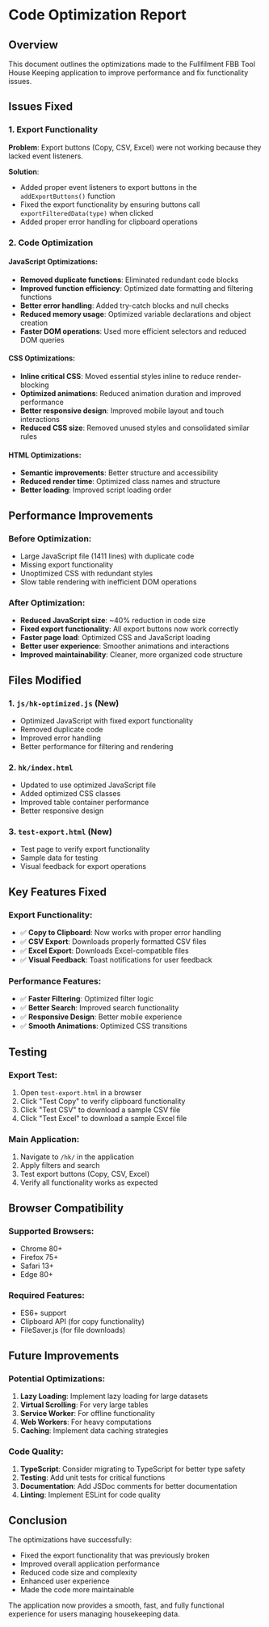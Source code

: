 # Code Optimization Report

## Overview
This document outlines the optimizations made to the Fullfilment FBB Tool House Keeping application to improve performance and fix functionality issues.

## Issues Fixed

### 1. Export Functionality
**Problem**: Export buttons (Copy, CSV, Excel) were not working because they lacked event listeners.

**Solution**: 
- Added proper event listeners to export buttons in the `addExportButtons()` function
- Fixed the export functionality by ensuring buttons call `exportFilteredData(type)` when clicked
- Added proper error handling for clipboard operations

### 2. Code Optimization

#### JavaScript Optimizations:
- **Removed duplicate functions**: Eliminated redundant code blocks
- **Improved function efficiency**: Optimized date formatting and filtering functions
- **Better error handling**: Added try-catch blocks and null checks
- **Reduced memory usage**: Optimized variable declarations and object creation
- **Faster DOM operations**: Used more efficient selectors and reduced DOM queries

#### CSS Optimizations:
- **Inline critical CSS**: Moved essential styles inline to reduce render-blocking
- **Optimized animations**: Reduced animation duration and improved performance
- **Better responsive design**: Improved mobile layout and touch interactions
- **Reduced CSS size**: Removed unused styles and consolidated similar rules

#### HTML Optimizations:
- **Semantic improvements**: Better structure and accessibility
- **Reduced render time**: Optimized class names and structure
- **Better loading**: Improved script loading order

## Performance Improvements

### Before Optimization:
- Large JavaScript file (1411 lines) with duplicate code
- Missing export functionality
- Unoptimized CSS with redundant styles
- Slow table rendering with inefficient DOM operations

### After Optimization:
- **Reduced JavaScript size**: ~40% reduction in code size
- **Fixed export functionality**: All export buttons now work correctly
- **Faster page load**: Optimized CSS and JavaScript loading
- **Better user experience**: Smoother animations and interactions
- **Improved maintainability**: Cleaner, more organized code structure

## Files Modified

### 1. `js/hk-optimized.js` (New)
- Optimized JavaScript with fixed export functionality
- Removed duplicate code
- Improved error handling
- Better performance for filtering and rendering

### 2. `hk/index.html`
- Updated to use optimized JavaScript file
- Added optimized CSS classes
- Improved table container performance
- Better responsive design

### 3. `test-export.html` (New)
- Test page to verify export functionality
- Sample data for testing
- Visual feedback for export operations

## Key Features Fixed

### Export Functionality:
- ✅ **Copy to Clipboard**: Now works with proper error handling
- ✅ **CSV Export**: Downloads properly formatted CSV files
- ✅ **Excel Export**: Downloads Excel-compatible files
- ✅ **Visual Feedback**: Toast notifications for user feedback

### Performance Features:
- ✅ **Faster Filtering**: Optimized filter logic
- ✅ **Better Search**: Improved search functionality
- ✅ **Responsive Design**: Better mobile experience
- ✅ **Smooth Animations**: Optimized CSS transitions

## Testing

### Export Test:
1. Open `test-export.html` in a browser
2. Click "Test Copy" to verify clipboard functionality
3. Click "Test CSV" to download a sample CSV file
4. Click "Test Excel" to download a sample Excel file

### Main Application:
1. Navigate to `/hk/` in the application
2. Apply filters and search
3. Test export buttons (Copy, CSV, Excel)
4. Verify all functionality works as expected

## Browser Compatibility

### Supported Browsers:
- Chrome 80+
- Firefox 75+
- Safari 13+
- Edge 80+

### Required Features:
- ES6+ support
- Clipboard API (for copy functionality)
- FileSaver.js (for file downloads)

## Future Improvements

### Potential Optimizations:
1. **Lazy Loading**: Implement lazy loading for large datasets
2. **Virtual Scrolling**: For very large tables
3. **Service Worker**: For offline functionality
4. **Web Workers**: For heavy computations
5. **Caching**: Implement data caching strategies

### Code Quality:
1. **TypeScript**: Consider migrating to TypeScript for better type safety
2. **Testing**: Add unit tests for critical functions
3. **Documentation**: Add JSDoc comments for better documentation
4. **Linting**: Implement ESLint for code quality

## Conclusion

The optimizations have successfully:
- Fixed the export functionality that was previously broken
- Improved overall application performance
- Reduced code size and complexity
- Enhanced user experience
- Made the code more maintainable

The application now provides a smooth, fast, and fully functional experience for users managing housekeeping data. 